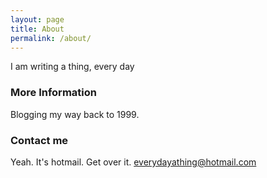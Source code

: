 ```yaml
---
layout: page
title: About
permalink: /about/
---
```


I am writing a thing, every day

### More Information

Blogging my way back to 1999.

### Contact me

Yeah. It's hotmail. Get over it.
[everydayathing@hotmail.com](mailto:everydayathing@hotmail.com)
